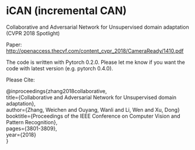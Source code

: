 # iCAN (incremental CAN)
Collaborative and Adversarial Network for Unsupervised domain adaptation (CVPR 2018 Spotlight)

Paper:
http://openaccess.thecvf.com/content_cvpr_2018/CameraReady/1410.pdf

The code is written with Pytorch 0.2.0. Please let me know if you want the code with latest version (e.g. pytorch 0.4.0).

Please Cite:

@inproceedings{zhang2018collaborative,  
  title={Collaborative and Adversarial Network for Unsupervised domain adaptation},  
  author={Zhang, Weichen and Ouyang, Wanli and Li, Wen and Xu, Dong}   
  booktitle={Proceedings of the IEEE Conference on Computer Vision and Pattern Recognition},  
  pages={3801-3809},  
  year={2018}   
}
